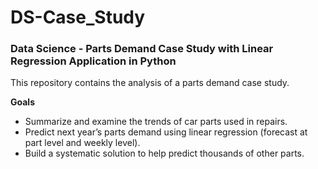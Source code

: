 # DS-Case_Study
### Data Science - Parts Demand Case Study with Linear Regression Application in Python

This repository contains the analysis of a parts demand case study.

**Goals**

- Summarize and examine the trends of car parts used in repairs.
- Predict next year’s parts demand using linear regression (forecast at part level and weekly level).
- Build a systematic solution to help predict thousands of other parts.
